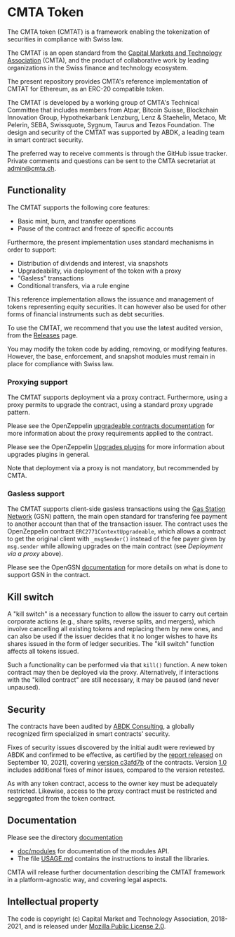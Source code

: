 # CMTA Token 

The CMTA token (CMTAT) is a framework enabling the tokenization of
securities in compliance with Swiss law.

The CMTAT is an open standard from the [Capital Markets and
Technology Association](http://www.cmta.ch/) (CMTA), and the product of
collaborative work by leading organizations in the Swiss finance and
technology ecosystem.

The present repository provides CMTA's reference implementation of CMTAT
for Ethereum, as an ERC-20 compatible token.

The CMTAT is developed by a working group of CMTA's Technical Committee
that includes members from Atpar, Bitcoin Suisse, Blockchain Innovation
Group, Hypothekarbank Lenzburg, Lenz & Staehelin, Metaco, Mt Pelerin,
SEBA, Swissquote, Sygnum, Taurus and Tezos Foundation. The design and
security of the CMTAT was supported by ABDK, a leading team in smart
contract security.

The preferred way to receive comments is through the GitHub issue
tracker.  Private comments and questions can be sent to the CMTA secretariat 
at <a href="mailto:admin@cmta.ch">admin@cmta.ch</a>.

## Functionality

The CMTAT supports the following core features:

* Basic mint, burn, and transfer operations
* Pause of the contract and freeze of specific accounts

Furthermore, the present implementation uses standard mechanisms in
order to support:

* Distribution of dividends and interest, via snapshots
* Upgradeability, via deployment of the token with a proxy
* "Gasless" transactions
* Conditional transfers, via a rule engine

This reference implementation allows the issuance and management of
tokens representing equity securities.
It can however also be used for other forms of financial instruments
such as debt securities.

To use the CMTAT, we recommend that you use the latest audited version,
from the [Releases](https://github.com/CMTA/CMTAT/releases) page.

You may modify the token code by adding, removing, or modifying
features. However, the base, enforcement, and snapshot modules must
remain in place for compliance with Swiss law.

### Proxying support

The CMTAT supports deployment via a proxy contract.  Furthermore, using
a proxy permits to upgrade the contract, using a standard proxy upgrade
pattern.

Please see the OpenZeppelin [upgradeable contracts
documentation](https://docs.openzeppelin.com/upgrades-plugins/1.x/writing-upgradeable)
for more information about the proxy requirements applied to the
contract.

Please see the OpenZeppelin [Upgrades
plugins](https://docs.openzeppelin.com/upgrades-plugins/1.x/) for more
information about upgrades plugins in general.

Note that deployment via a proxy is not mandatory, but recommended by CMTA.

### Gasless support

The CMTAT supports client-side gasless transactions using the [Gas
Station Network](https://docs.opengsn.org/#the-problem) (GSN) pattern, the
main open standard for transfering fee payment to another account than
that of the transaction issuer. The contract uses the OpenZeppelin contract
`ERC2771ContextUpgradeable`, which allows a contract to get the original client
with `_msgSender()` instead of the fee payer given by `msg.sender` while
allowing upgrades on the main contract (see *Deployment via a proxy*
above).

Please see the OpenGSN
[documentation](https://docs.opengsn.org/contracts/#receiving-a-relayed-call)
for more details on what is done to support GSN in the contract.

## Kill switch

A "kill switch" is a necessary function to allow the issuer to
carry out certain corporate actions (e.g., share splits, reverse splits,
and mergers), which involve cancelling all existing tokens and replacing
them by new ones, and can also be used if the issuer decides that it no
longer wishes to have its shares issued in the form of ledger
securities. The "kill switch" function affects all tokens issued.

Such a functionality can be performed via that `kill()` function.
A new token contract may then be deployed via the proxy.
Alternatively, if interactions with the "killed contract" are still
necessary, it may be paused (and never unpaused).


## Security 

The contracts have been audited by [ABDK
Consulting](https://www.abdk.consulting/), a globally recognized
firm specialized in smart contracts' security.

Fixes of security issues discovered by the initial audit were reviewed
by ABDK and confirmed to be effective, as certified by the [report
released](doc/audits/ABDK-CMTAT-audit-20210910.pdf) on September 10, 2021],
covering [version
c3afd7b](https://github.com/CMTA/CMTAT/tree/c3afd7b4a2ade160c9b581adb7a44896bfc7aaea)
of the contracts.
Version [1.0](https://github.com/CMTA/CMTAT/releases) includes
additional fixes of minor issues, compared to the version retested.


As with any token contract, access to the owner key must be adequately
restricted.
Likewise, access to the proxy contract must be restricted and
seggregated from the token contract.

## Documentation

Please see the directory [documentation](documentation)
* [doc/modules](documentation/modules) for documentation of the
modules API. 
* The file [USAGE.md](documentation/USAGE.md) contains the instructions to install the libraries.

CMTA will release further documentation describing the CMTAT framework in a platform-agnostic way, and covering legal aspects.

## Intellectual property

The code is copyright (c) Capital Market and Technology Association,
2018-2021, and is released under [Mozilla Public License
2.0](./LICENSE.md).
